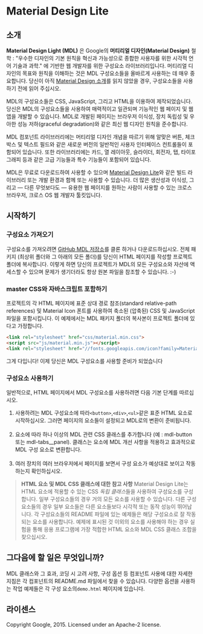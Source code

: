 # Material Design Lite

## 소개
**Material Design Light (MDL)** 은 Google의 **머티리얼 디자인(Material Design)** 철학 : "우수한 디자인의 기본 원칙을 혁신과 가능성으로 종합한 사용자를 위한 시각적 언어 기술과 과학."  에 기반한 웹 개발자를 위한 구성요소 라이브러리입니다. 머티리얼 디자인의 목표와 원칙을 이해하는 것은 MDL 구성요소들을 올바르게 사용하는 데 매우 중요합니다. 당신이 아직 [Material Design 소개](http://www.google.com/design/spec/material-design/introduction.html)를 읽지 않았을 경우, 구성요소들을 사용하기 전에 읽어 주십시오.

MDL의 구성요소들은 CSS, JavaScript, 그리고 HTML을 이용하여 제작되었습니다. 당신은 MDL의 구성요소들을 사용하여 매력적이고 일관되며 기능적인 웹 페이지 및 웹 앱을 개발할 수 있습니다.  MDL로 개발된 페이지는 브라우저 이식성, 장치 독립성 및 우아한 성능 저하(graceful degradation)와 같은 최신 웹 디자인 원칙을 준수합니다.

MDL 컴포넌트 라이브러리에는 머티리얼 디자인 개념을 따르기 위해 알맞은 버튼, 체크 박스 및 텍스트 필드와 같은 새로운 버전의 일반적인 사용자 인터페이스 컨트롤들이 포함되어 있습니다. 또한 라이브러리에는 카드, 열 레이아웃, 슬라이더, 회전자, 탭, 타이포그래피 등과 같은 고급 기능들과 특수 기능들이 포함되어 있습니다.

MDL은 무료로 다운로드하여 사용할 수 있으며 [Material Design Lite](http://www.getmdl.io/)와 같은 빌드 라이브러리 또는 개발 환경과 함께 또는 사용할 수 있습니다. 더 많은 생산성과 이식성, 그리고 &mdash; 다른 무엇보다도 &mdash; 유용한 웹 페이지를 원하는 사람이 사용할 수 있는 크로스 브라우저, 크로스 OS 웹 개발자 툴킷입니다. 

## 시작하기

### 구성요소 가져오기
구성요소를 가져오려면 [GitHub MDL 저장소](https://github.com/google/material-design-lite)를 클론 하거나 다운로드하십시오. 전체 패키지 (최상위 폴더와 그 아래의 모든 폴더)를 당신이 HTML 페이지를 작성할 프로젝트 폴더에 복사합니다. 이렇게 하면 당신의 프로젝트가 MDL의 모든 구성요소와 자산에 액세스할 수 있으며 문제가 생기더라도 항상 원본 파일을 참조할 수 있습니다. :-)

### master CSS와 자바스크립트 포함하기
프로젝트의 각 HTML 페이지에 표준 상대 경로 참조(standard relative-path references) 및 Material Icon 폰트를 사용하여 축소된 (압축된) CSS 및 JavaScript 파일을 포함시킵니다. 이 예제에서는 MDL 패키지 폴더의 복사본이 프로젝트 폴더에 있다고 가정합니다.

```html
<link rel="stylesheet" href="css/material.min.css">
<script src="js/material.min.js"></script>
<link rel="stylesheet" href="//fonts.googleapis.com/icon?family=Material+Icons">
```

그게 다입니다! 이제  당신은 MDL 구성요소를 사용할 준비가 되었습니다

### 구성요소 사용하기
일반적으로, HTML 페이지에서 MDL 구성요소를 사용하려면 다음 기본 단계를 따르십시오.

1. 사용하려는 MDL 구성요소에 따라`<button>`,`<div>`,`<ul>`같은 표준 HTML 요소로 시작하십시오. 그러면 페이지의 요소들이 설정되고 MDL로의 변환이 준비됩니다. <br> <br>
2. 요소에 따라 하나 이상의 MDL 관련 CSS 클래스를 추가합니다 (예 : mdl-button 또는 mdl-tabs__panel). 클래스는 요소에 MDL 개선 사항을 적용하고 효과적으로 MDL 구성 요소로 변환합니다. <br> <br>
3. 여러 장치의 여러 브라우저에서 페이지를 보면서 구성 요소가 예상대로 보이고 작동하는지 확인하십시오.

> **HTML 요소 및 MDL CSS 클래스에 대한 참고 사항**
> Material Design Lite는 HTML 요소에 적용할 수 있는 CSS *독립 클래스*들을 사용하여 구성요소를 구성합니다. 일부 구성요소들의 경우 거의 모든 요소를 사용할 수 있습니다. 다른 구성요소들의 경우 일부 요소들은 다른 요소들보다 시각적 또는 동작 성능이 뛰어납니다. 각 구성요소들의 README 파일에 있는 예제들은 해당 구성요소로 잘 작동되는 요소를 사용합니다. 예제에 표시된 것 이외의 요소를 사용해야 하는 경우 실험을 통해 응용 프로그램에 가장 적합한 HTML 요소와 MDL CSS 클래스 조합을 찾으십시오.

## 그다음에 할 일은 무엇입니까?
MDL 클래스와 그 효과, 코딩 시 고려 사항, 구성 옵션 등 컴포넌트 사용에 대한 자세한 지침은 각 컴포넌트의 README.md 파일에서 찾을 수 있습니다. 다양한 옵션을 사용하는 작업 예제들은 각 구성 요소의`demo.html` 페이지에 있습니다.

## 라이센스

Copyright Google, 2015. Licensed under an Apache-2 license.
